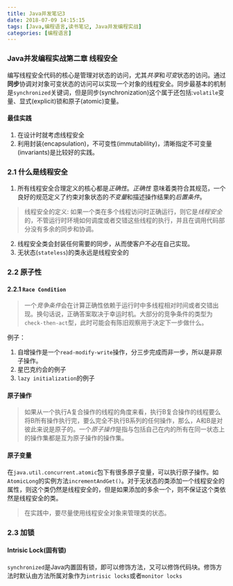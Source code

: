 ```yaml
---
title: Java并发笔记3
date: 2018-07-09 14:15:15
tags: [Java,编程语言,读书笔记, Java并发编程实战]
categories: [编程语言]
---
```

### Java并发编程实战第二章 线程安全
编写线程安全代码的核心是管理对状态的访问，尤其*共享*和*可变*状态的访问。通过**同步**协调对对象可变状态的访问可以实现一个对象的线程安全。同步最基本的机制是`synchronized`关键词，但是同步(synchronization)这个属于还包括:`volatile`变量、显式(explicit)锁和原子(atomic)变量。

#### 最佳实践
1. 在设计时就考虑线程安全
2. 利用封装(encapsulation)，不可变性(immutablility)，清晰指定不可变量(invariants)是比较好的实践。

### 2.1 什么是线程安全
1. 所有线程安全合理定义的核心都是*正确性*。*正确性* 意味着类符合其规范，一个良好的规范定义了约束对象状态的*不变量*和描述操作结果的*后置条件*。
>线程安全的定义: 如果一个类在多个线程访问时正确运行，则它是*线程安全*的，不管运行时环境如何调度或者交错这些线程的执行，并且在调用代码部分没有多余的同步和协调。
2. 线程安全类会封装任何需要的同步，从而使客户不必在自己实现。
3. 无状态(`stateless`)的类永远是线程安全的

### 2.2 原子性
#### 2.2.1 `Race Condition`
> 一个*竞争条件*会在计算正确性依赖于运行时中多线程相对时间或者交错出现。换句话说，正确答案取决于幸运时机。大部分的竞争条件的类型为`check-then-act`型，此时可能会有陈旧观察用于决定下一步做什么。

例子：
1. 自增操作是一个`read-modify-write`操作，分三步完成而非一步，所以是非原子操作。
2. 星巴克约会的例子
3. `lazy initialization`的例子

#### 原子操作
> 如果从一个执行A复合操作的线程的角度来看，执行B复合操作的线程要么将B所有操作执行完，要么完全不执行B系列的任何操作，那么，A和B是对彼此来说是原子的。一个*原子操作*是指与包括自己在内的所有在同一状态上的操作集都是互为原子操作的操作集。

#### 原子变量
在`java.util.concurrent.atomic`包下有很多原子变量，可以执行原子操作。如`AtomicLong`的实例方法`incrementAndGet()`。对于无状态的类添加一个线程安全的属性，则这个类仍然是线程安全的，但是如果添加的多余一个，则不保证这个类依然是线程安全的类。
>在实践中，要尽量使用线程安全对象来管理类的状态。

### 2.3 加锁
#### Intrisic Lock(固有锁)
`synchronized`是Java内置固有锁，即可以修饰方法，又可以修饰代码块。修饰方法时默认由方法所属对象作为`intrisic locks`或者`monitor locks`
